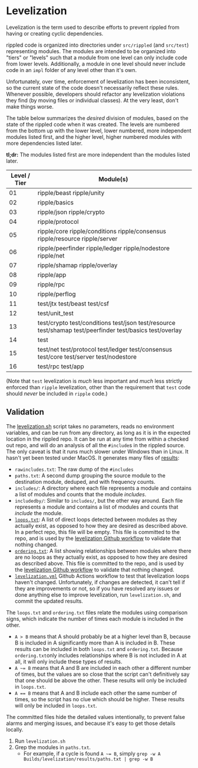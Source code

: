 # Levelization

Levelization is the term used to describe efforts to prevent rippled from
having or creating cyclic dependencies.

rippled code is organized into directories under `src/rippled` (and
`src/test`) representing modules. The modules are intended to be
organized into "tiers" or "levels" such that a module from one level can
only include code from lower levels. Additionally, a module
in one level should never include code in an `impl` folder of any level
other than it's own.

Unfortunately, over time, enforcement of levelization has been
inconsistent, so the current state of the code doesn't necessarily
reflect these rules. Whenever possible, developers should refactor any
levelization violations they find (by moving files or individual
classes). At the very least, don't make things worse.

The table below summarizes the _desired_ division of modules, based on the
state of the rippled code when it was created. The levels are numbered from
the bottom up with the lower level, lower numbered, more independent
modules listed first, and the higher level, higher numbered modules with
more dependencies listed later.

**tl;dr:** The modules listed first are more independent than the modules
listed later.

| Level / Tier | Module(s)                                     |
|--------------|-----------------------------------------------|
| 01           | ripple/beast ripple/unity
| 02           | ripple/basics
| 03           | ripple/json ripple/crypto
| 04           | ripple/protocol
| 05           | ripple/core ripple/conditions ripple/consensus ripple/resource ripple/server
| 06           | ripple/peerfinder ripple/ledger ripple/nodestore ripple/net
| 07           | ripple/shamap ripple/overlay
| 08           | ripple/app
| 09           | ripple/rpc
| 10           | ripple/perflog
| 11           | test/jtx test/beast test/csf
| 12           | test/unit_test
| 13           | test/crypto test/conditions test/json test/resource test/shamap test/peerfinder test/basics test/overlay
| 14           | test
| 15           | test/net test/protocol test/ledger test/consensus test/core test/server test/nodestore
| 16           | test/rpc test/app

(Note that `test` levelization is *much* less important and *much* less
strictly enforced than `ripple` levelization, other than the requirement
that `test` code should *never* be included in `ripple` code.)

## Validation

The [levelization.sh](levelization.sh) script takes no parameters,
reads no environment variables, and can be run from any directory,
as long as it is in the expected location in the rippled repo.
It can be run at any time from within a checked out repo, and will
do an analysis of all the `#include`s in
the rippled source. The only caveat is that it runs much slower
under Windows than in Linux. It hasn't yet been tested under MacOS.
It generates many files of [results](results):

* `rawincludes.txt`: The raw dump of the `#includes`
* `paths.txt`: A second dump grouping the source module
  to the destination module, deduped, and with frequency counts.
* `includes/`: A directory where each file represents a module and
  contains a list of modules and counts that the module _includes_.
* `includedby/`: Similar to `includes/`, but the other way around. Each
  file represents a module and contains a list of modules and counts
  that _include_ the module.
* [`loops.txt`](results/loops.txt): A list of direct loops detected
  between modules as they actually exist, as opposed to how they are
  desired as described above. In a perfect repo, this file will be
  empty.
  This file is committed to the repo, and is used by the [levelization
  Github workflow](../../.github/workflows/checks.yml) to validate
  that nothing changed.
* [`ordering.txt`](results/ordering.txt): A list showing relationships
  between modules where there are no loops as they actually exist, as
  opposed to how they are desired as described above.
  This file is committed to the repo, and is used by the [levelization
  Github workflow](../../.github/workflows/checks.yml) to validate
  that nothing changed.
* [`levelization.yml`](../../.github/workflows/checks.yml)
  Github Actions workflow to test that levelization loops haven't
  changed.  Unfortunately, if changes are detected, it can't tell if
  they are improvements or not, so if you have resolved any issues or
  done anything else to improve levelization, run `levelization.sh`,
  and commit the updated results.

The  `loops.txt` and `ordering.txt` files relate the modules
using comparison signs, which indicate the number of times each
module is included in the other.

* `A > B` means that A should probably be at a higher level than B,
  because B is included in A significantly more than A is included in B.
  These results can be included in both `loops.txt` and `ordering.txt`.
  Because `ordering.txt`only includes relationships where B is not
  included in A at all, it will only include these types of results.
* `A ~= B` means that A and B are included in each other a different
  number of times, but the values are so close that the script can't
  definitively say that one should be above the other. These results
  will only be included in `loops.txt`.
* `A == B` means that A and B include each other the same number of
  times, so the script has no clue which should be higher. These results
  will only be included in `loops.txt`.

The committed files hide the detailed values intentionally, to
prevent false alarms and merging issues, and because it's easy to
get those details locally.

1. Run `levelization.sh`
2. Grep the modules in `paths.txt`.
   * For example, if a cycle is found `A ~= B`, simply `grep -w
     A Builds/levelization/results/paths.txt | grep -w B`
